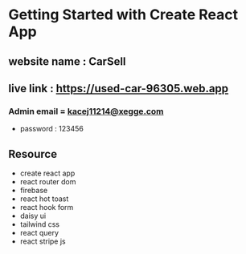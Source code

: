 # Getting Started with Create React App

## website name : CarSell
## live link : https://used-car-96305.web.app

### Admin email = kacej11214@xegge.com
- password : 123456 


## Resource 
- create react app 
- react router dom
- firebase
- react hot toast
- react hook form
- daisy ui 
- tailwind css
- react query
- react stripe js
